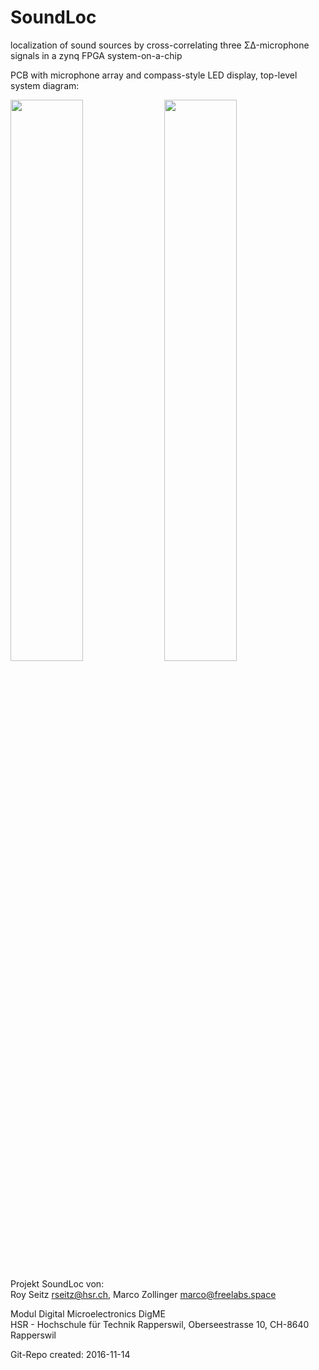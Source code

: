 # SoundLoc
localization of sound sources by cross-correlating three ΣΔ-microphone signals in a zynq FPGA system-on-a-chip

PCB with microphone array and compass-style LED display, top-level system diagram:

<img src="https://raw.githubusercontent.com/mzollin/SoundLoc/master/Datasheet/project_datasheet/block_diagram/pcb.jpg" width="48%"> <img src="https://raw.githubusercontent.com/mzollin/SoundLoc/master/Datasheet/project_datasheet/block_diagram/system_top_01.png" width="48%">


Projekt SoundLoc von: <br>
Roy Seitz rseitz@hsr.ch, Marco Zollinger marco@freelabs.space

Modul Digital Microelectronics DigME <br>
HSR - Hochschule für Technik Rapperswil, Oberseestrasse 10, CH-8640 Rapperswil

Git-Repo created: 2016-11-14
